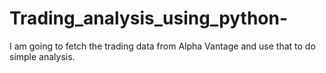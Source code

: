# Trading_analysis_using_python-
I am going to fetch the trading data from Alpha Vantage and use that to do simple analysis.
